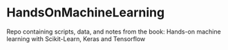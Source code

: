 # HandsOnMachineLearning
Repo containing scripts, data, and notes from the book: Hands-on machine learning with Scikit-Learn, Keras and Tensorflow 
